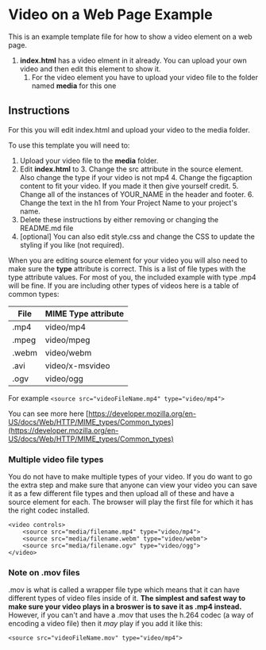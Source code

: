 # Video on a Web Page Example
This is an example template file for how to show a video element on a web page.

1. **index.html** has a video elment in it already. You can upload your own video and then edit this element to show it.
    1. For the video element you have to upload your video file to the folder named __media__ for this one

## Instructions

For this you will edit index.html and upload your video to the media folder.

To use this template you will need to:

1. Upload your video file to the __media__ folder.
2. Edit __index.html__ to
	3. Change the src attribute in the source element. Also change the type if your video is not mp4
	4. Change the figcaption content to fit your video. If you made it then give yourself credit.
	5. Change all of the instances of YOUR_NAME in the header and footer.
	6. Change the text in the h1 from Your Project Name to your project's name.
7. Delete these instructions by either removing or changing the README.md file
8. [optional] You can also edit style.css and change the CSS to update the styling if you like (not required).
	
When you are editing source element for your video you will also need to make sure the **type** attribute is correct. This is a list of file types with the type attribute values. For most of you, the included example with type .mp4 will be fine. If you are including other types of videos here is a table of common types:
	

| File    | MIME Type attribute    |
|---------|------------|
| .mp4  | video/mp4   |
| .mpeg  | video/mpeg  |
| .webm  | video/webm  |
| .avi  | video/x-msvideo |
| .ogv  | video/ogg      |

For example
`<source src="videoFileName.mp4" type="video/mp4">`

You can see more here [https://developer.mozilla.org/en-US/docs/Web/HTTP/MIME_types/Common_types](https://developer.mozilla.org/en-US/docs/Web/HTTP/MIME_types/Common_types)

### Multiple video file types

You do not have to make multiple types of your video. If you do want to go the extra step and make sure that anyone can view your video you can save it as a few different file types and then upload all of these and have a source element for each. The browser will play the first file for which it has the right codec installed.

```
<video controls>
    <source src="media/filename.mp4" type="video/mp4">
    <source src="media/filename.webm" type="video/webm">
    <source src="media/filename.ogv" type="video/ogg">
</video>
```

### Note on .mov files
.mov is what is called a wrapper file type which means that it can have different types of video files inside of it. **The simplest and safest way to make sure your video plays in a broswer is to save it as .mp4 instead.** However, if you can't and have a .mov that uses the h.264 codec (a way of encoding a video file) then it _may_ play if you add it like this:

`<source src="videoFileName.mov" type="video/mp4">`

